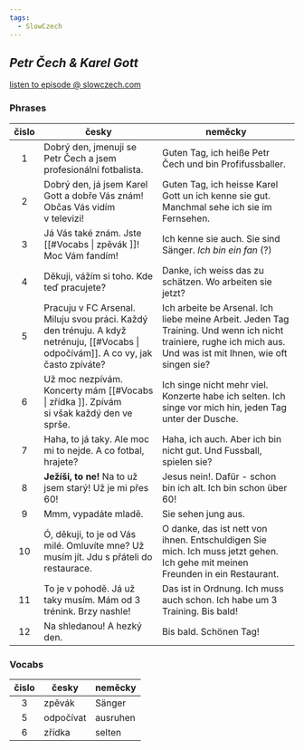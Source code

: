 ```yaml
---
tags:
  - SlowCzech
---
```


## *Petr Čech & Karel Gott*
[listen to episode @ slowczech.com](https://slowczech.com/rozhovor-petr-cech-karel-gott/)

### Phrases

| čislo | česky | neměcky |
|:---:| --- | --- |
| 1| Dobrý den, jmenuji se Petr Čech a jsem profesionální fotbalista. | Guten Tag, ich heiße Petr Čech und bin Profifussballer. |  
| 2| Dobrý den, já jsem Karel Gott a dobře Vás znám! Občas Vás vidím v televizi! | Guten Tag, ich heisse Karel Gott un ich kenne sie gut. Manchmal sehe ich sie im Fernsehen. | 
| 3| Já Vás také znám. Jste [[#Vocabs \| zpěvák ]]! Moc Vám fandím! | Ich kenne sie auch. Sie sind Sänger. *Ich bin ein fan* (?) | 
| 4| Děkuji, vážím si toho. Kde teď pracujete?| Danke, ich weiss das zu schätzen. Wo arbeiten sie jetzt? | 
| 5| Pracuju v FC Arsenal. Miluju svou práci. Každý den trénuju. A když netrénuju, [[#Vocabs \| odpočívám]]. A co vy, jak často zpíváte? | Ich arbeite be Arsenal. Ich liebe meine Arbeit. Jeden Tag Training. Und wenn ich nicht trainiere, rughe ich mich aus. Und was ist mit Ihnen, wie oft singen sie? |
| 6| Už moc nezpívám. Koncerty mám [[#Vocabs \| zřídka ]]. Zpívám si však každý den ve sprše.| Ich singe nicht mehr viel. Konzerte habe ich selten. Ich singe vor mich hin, jeden Tag unter der Dusche. |
| 7| Haha, to já taky. Ale moc mi to nejde. A co fotbal, hrajete? | Haha, ich auch. Aber ich bin nicht gut. Und Fussball, spielen sie? |
| 8| **Ježíši, to ne!** Na to už jsem starý! Už je mi přes 60!| Jesus nein!. Dafür - schon bin ich alt. Ich bin schon über 60! |
| 9| Mmm, vypadáte mladě.| Sie sehen jung aus. |
|10| Ó, děkuji, to je od Vás milé. Omluvíte mne? Už musím jít. Jdu s přáteli do restaurace.| O danke, das ist nett von ihnen. Entschuldigen Sie mich. Ich muss jetzt gehen. Ich gehe mit meinen Freunden in ein Restaurant.|
|11| To je v pohodě. Já už taky musím. Mám od 3 trénink. Brzy nashle!| Das ist in Ordnung. Ich muss auch schon. Ich habe um 3 Training. Bis bald! |
|12| Na shledanou! A hezký den. | Bis bald. Schönen Tag! |


### Vocabs

| čislo | česky | neměcky |
|:---:| --- | --- |
| 3 | zpěvák | Sänger |
| 5 | odpočívat | ausruhen |
| 6 | zřídka | selten |

